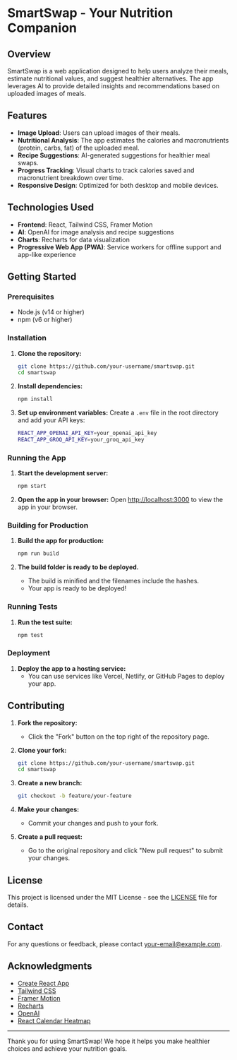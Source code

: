# SmartSwap - Your Nutrition Companion

## Overview

SmartSwap is a web application designed to help users analyze their meals, estimate nutritional values, and suggest healthier alternatives. The app leverages AI to provide detailed insights and recommendations based on uploaded images of meals.

## Features

- **Image Upload**: Users can upload images of their meals.
- **Nutritional Analysis**: The app estimates the calories and macronutrients (protein, carbs, fat) of the uploaded meal.
- **Recipe Suggestions**: AI-generated suggestions for healthier meal swaps.
- **Progress Tracking**: Visual charts to track calories saved and macronutrient breakdown over time.
- **Responsive Design**: Optimized for both desktop and mobile devices.

## Technologies Used

- **Frontend**: React, Tailwind CSS, Framer Motion
- **AI**: OpenAI for image analysis and recipe suggestions
- **Charts**: Recharts for data visualization
- **Progressive Web App (PWA)**: Service workers for offline support and app-like experience

## Getting Started

### Prerequisites

- Node.js (v14 or higher)
- npm (v6 or higher)

### Installation

1. **Clone the repository:**
   ```sh
   git clone https://github.com/your-username/smartswap.git
   cd smartswap
   ```

2. **Install dependencies:**
   ```sh
   npm install
   ```

3. **Set up environment variables:**
   Create a `.env` file in the root directory and add your API keys:
   ```sh
   REACT_APP_OPENAI_API_KEY=your_openai_api_key
   REACT_APP_GROQ_API_KEY=your_groq_api_key
   ```

### Running the App

1. **Start the development server:**
   ```sh
   npm start
   ```

2. **Open the app in your browser:**
   Open [http://localhost:3000](http://localhost:3000) to view the app in your browser.

### Building for Production

1. **Build the app for production:**
   ```sh
   npm run build
   ```

2. **The build folder is ready to be deployed.**
   - The build is minified and the filenames include the hashes.
   - Your app is ready to be deployed!

### Running Tests

1. **Run the test suite:**
   ```sh
   npm test
   ```

### Deployment

1. **Deploy the app to a hosting service:**
   - You can use services like Vercel, Netlify, or GitHub Pages to deploy your app.

## Contributing

1. **Fork the repository:**
   - Click the "Fork" button on the top right of the repository page.

2. **Clone your fork:**
   ```sh
   git clone https://github.com/your-username/smartswap.git
   cd smartswap
   ```

3. **Create a new branch:**
   ```sh
   git checkout -b feature/your-feature
   ```

4. **Make your changes:**
   - Commit your changes and push to your fork.

5. **Create a pull request:**
   - Go to the original repository and click "New pull request" to submit your changes.

## License

This project is licensed under the MIT License - see the [LICENSE](LICENSE) file for details.

## Contact

For any questions or feedback, please contact [your-email@example.com](mailto:your-email@example.com).

## Acknowledgments

- [Create React App](https://github.com/facebook/create-react-app)
- [Tailwind CSS](https://tailwindcss.com/)
- [Framer Motion](https://www.framer.com/motion/)
- [Recharts](https://recharts.org/)
- [OpenAI](https://openai.com/)
- [React Calendar Heatmap](https://github.com/gene1wood/react-calendar-heatmap)

---

Thank you for using SmartSwap! We hope it helps you make healthier choices and achieve your nutrition goals.
